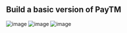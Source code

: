 
## Build a basic version of PayTM
![image](https://github.com/user-attachments/assets/92dd826e-7785-4d44-841b-493985e61b4d)
![image](https://github.com/user-attachments/assets/8afec5cf-b0bd-44ad-8574-3568f296676d)
![image](https://github.com/user-attachments/assets/cb99ada4-de33-4845-9844-27194fb2e622)

